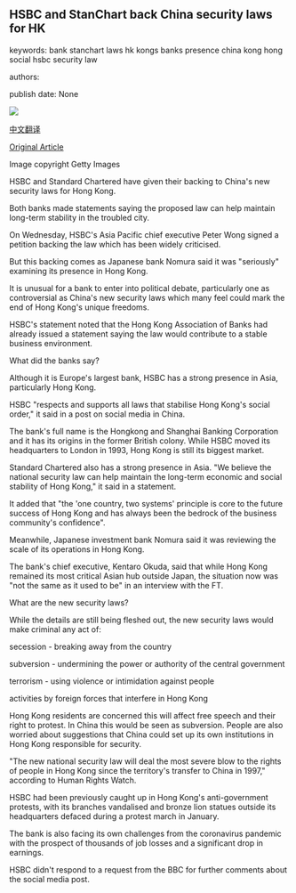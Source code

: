 ## HSBC and StanChart back China security laws for HK

keywords: bank stanchart laws hk kongs banks presence china kong hong social hsbc security law

authors: 

publish date: None

![](https://ichef.bbci.co.uk/news/1024/branded_news/4362/production/_112705271_hkunrest.jpg)

[中文翻译](HSBC%20and%20StanChart%20back%20China%20security%20laws%20for%20HK_zh.md)

[Original Article](https://www.bbc.com/news/business-52916119)

Image copyright Getty Images

HSBC and Standard Chartered have given their backing to China's new security laws for Hong Kong.

Both banks made statements saying the proposed law can help maintain long-term stability in the troubled city.

On Wednesday, HSBC's Asia Pacific chief executive Peter Wong signed a petition backing the law which has been widely criticised.

But this backing comes as Japanese bank Nomura said it was "seriously" examining its presence in Hong Kong.

It is unusual for a bank to enter into political debate, particularly one as controversial as China's new security laws which many feel could mark the end of Hong Kong's unique freedoms.

HSBC's statement noted that the Hong Kong Association of Banks had already issued a statement saying the law would contribute to a stable business environment.

What did the banks say?

Although it is Europe's largest bank, HSBC has a strong presence in Asia, particularly Hong Kong.

HSBC "respects and supports all laws that stabilise Hong Kong's social order," it said in a post on social media in China.

The bank's full name is the Hongkong and Shanghai Banking Corporation and it has its origins in the former British colony. While HSBC moved its headquarters to London in 1993, Hong Kong is still its biggest market.

Standard Chartered also has a strong presence in Asia. "We believe the national security law can help maintain the long-term economic and social stability of Hong Kong," it said in a statement.

It added that "the 'one country, two systems' principle is core to the future success of Hong Kong and has always been the bedrock of the business community's confidence".

Meanwhile, Japanese investment bank Nomura said it was reviewing the scale of its operations in Hong Kong.

The bank's chief executive, Kentaro Okuda, said that while Hong Kong remained its most critical Asian hub outside Japan, the situation now was "not the same as it used to be" in an interview with the FT.

What are the new security laws?

While the details are still being fleshed out, the new security laws would make criminal any act of:

secession - breaking away from the country

subversion - undermining the power or authority of the central government

terrorism - using violence or intimidation against people

activities by foreign forces that interfere in Hong Kong

Hong Kong residents are concerned this will affect free speech and their right to protest. In China this would be seen as subversion. People are also worried about suggestions that China could set up its own institutions in Hong Kong responsible for security.

"The new national security law will deal the most severe blow to the rights of people in Hong Kong since the territory's transfer to China in 1997," according to Human Rights Watch.

HSBC had been previously caught up in Hong Kong's anti-government protests, with its branches vandalised and bronze lion statues outside its headquarters defaced during a protest march in January.

The bank is also facing its own challenges from the coronavirus pandemic with the prospect of thousands of job losses and a significant drop in earnings.

HSBC didn't respond to a request from the BBC for further comments about the social media post.